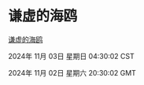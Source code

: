 # 谦虚的海鸥
[谦虚的海鸥](http://219.139.197.74:56308/qxdho/course/base/hotlink/index.php)

2024年 11月 03日 星期日 04:30:02 CST

2024年 11月 02日 星期六 20:30:02 GMT
